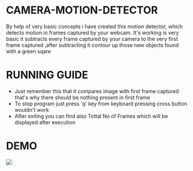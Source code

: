 # CAMERA-MOTION-DETECTOR

By help of very basic concepts i have created this motion detector, which detects motion in frames captured by your webcam. 
It's working is very basic it subtracts every frame captured by your camera to the very first frame captured ,after subtracting 
it contour up those new objects found with a green sqare


# RUNNING GUIDE
- Just remember this that it compares image with first frame captured that's why there should be nothing present in first frame 
- To stop program just press 'q' key from keyboard pressing cross button wouldn't work
- After exiting you can find also Tottal No of Frames which will be displayed after execution


# DEMO 
![](ezgif.com-optimize.gif.gif)
